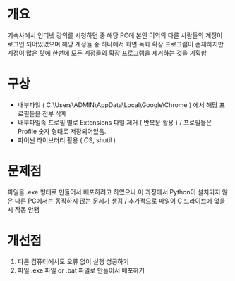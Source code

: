 # 개요
기숙사에서 인터넷 강의를 시청하던 중 해당 PC에 본인 이외의 다른 사람들의 계정이 로그인 되어있었으며 해당 계정들 중 하나에서 화면 녹화 확장 프로그램이 존재하지만 계정이 많은 탓에 한번에 모든 계정들의 확장 프로그램을 제거하는 것을 기획함

# 구상
- 내부파일 ( C:\Users\ADMIN\AppData\Local\Google\Chrome ) 에서 해당 프로필들을 전부 삭제
- 내부파일속 프로필 별로 Extensions 파일 제거 ( 반복문 활용 ) / 프로필들은 Profile 숫자 형태로 저장되어있음.
- 파이썬 라이브러리 활용 ( OS, shutil )

# 문제점
파일을 .exe 형태로 만들어서 배포하려고 하였으나 이 과정에서 Python이 설치되지 않은 다른 PC에서는 동작하지 않는 문제가 생김 / 추가적으로 파일이 C 드라이브에 없을시 작동 안됌

# 개선점
1. 다른 컴퓨터에서도 오류 없이 실행 성공하기
2. 파일 .exe 파일 or .bat 파일로 만들어서 배포하기

